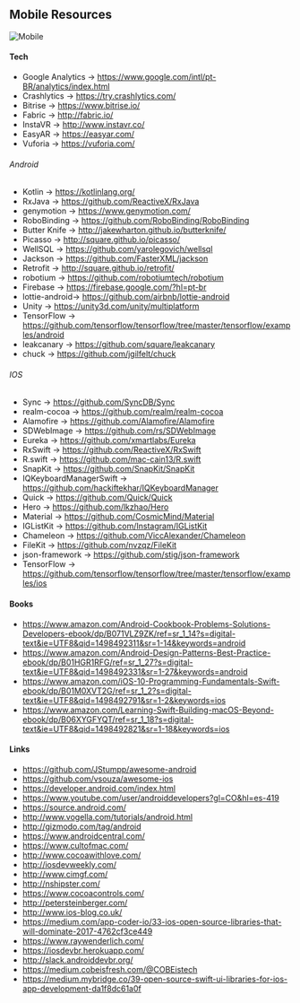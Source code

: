 ## Mobile Resources

![Mobile](http://d1vqbpto5tbbz0.cloudfront.net/blog/wp-content/uploads/2015/01/21180000/iOS-and-Android.jpg)

#### Tech

* Google Analytics -> https://www.google.com/intl/pt-BR/analytics/index.html
* Crashlytics -> https://try.crashlytics.com/
* Bitrise -> https://www.bitrise.io/
* Fabric -> http://fabric.io/
* InstaVR -> http://www.instavr.co/
* EasyAR -> https://easyar.com/
* Vuforia -> https://vuforia.com/

###### Android

* Kotlin -> https://kotlinlang.org/
* RxJava -> https://github.com/ReactiveX/RxJava
* genymotion -> https://www.genymotion.com/
* RoboBinding -> https://github.com/RoboBinding/RoboBinding
* Butter Knife -> http://jakewharton.github.io/butterknife/
* Picasso -> http://square.github.io/picasso/
* WellSQL -> https://github.com/yarolegovich/wellsql
* Jackson -> https://github.com/FasterXML/jackson
* Retrofit -> http://square.github.io/retrofit/
* robotium -> https://github.com/robotiumtech/robotium
* Firebase -> https://firebase.google.com/?hl=pt-br
* lottie-android-> https://github.com/airbnb/lottie-android
* Unity -> https://unity3d.com/unity/multiplatform
* TensorFlow -> https://github.com/tensorflow/tensorflow/tree/master/tensorflow/examples/android
* leakcanary -> https://github.com/square/leakcanary
* chuck -> https://github.com/jgilfelt/chuck

###### IOS

* Sync -> https://github.com/SyncDB/Sync
* realm-cocoa -> https://github.com/realm/realm-cocoa
* Alamofire -> https://github.com/Alamofire/Alamofire
* SDWebImage -> https://github.com/rs/SDWebImage
* Eureka -> https://github.com/xmartlabs/Eureka
* RxSwift -> https://github.com/ReactiveX/RxSwift
* R.swift -> https://github.com/mac-cain13/R.swift
* SnapKit -> https://github.com/SnapKit/SnapKit
* IQKeyboardManagerSwift -> https://github.com/hackiftekhar/IQKeyboardManager
* Quick -> https://github.com/Quick/Quick
* Hero -> https://github.com/lkzhao/Hero
* Material -> https://github.com/CosmicMind/Material
* IGListKit -> https://github.com/Instagram/IGListKit
* Chameleon -> https://github.com/ViccAlexander/Chameleon
* FileKit -> https://github.com/nvzqz/FileKit
* json-framework -> https://github.com/stig/json-framework
* TensorFlow -> https://github.com/tensorflow/tensorflow/tree/master/tensorflow/examples/ios

#### Books

* https://www.amazon.com/Android-Cookbook-Problems-Solutions-Developers-ebook/dp/B071VLZ9ZK/ref=sr_1_14?s=digital-text&ie=UTF8&qid=1498492311&sr=1-14&keywords=android
* https://www.amazon.com/Android-Design-Patterns-Best-Practice-ebook/dp/B01HGR1RFG/ref=sr_1_27?s=digital-text&ie=UTF8&qid=1498492331&sr=1-27&keywords=android
* https://www.amazon.com/iOS-10-Programming-Fundamentals-Swift-ebook/dp/B01M0XVT2G/ref=sr_1_2?s=digital-text&ie=UTF8&qid=1498492791&sr=1-2&keywords=ios
* https://www.amazon.com/Learning-Swift-Building-macOS-Beyond-ebook/dp/B06XYGFYQT/ref=sr_1_18?s=digital-text&ie=UTF8&qid=1498492821&sr=1-18&keywords=ios

#### Links

* https://github.com/JStumpp/awesome-android
* https://github.com/vsouza/awesome-ios
* https://developer.android.com/index.html
* https://www.youtube.com/user/androiddevelopers?gl=CO&hl=es-419
* https://source.android.com/
* http://www.vogella.com/tutorials/android.html
* http://gizmodo.com/tag/android
* https://www.androidcentral.com/
* https://www.cultofmac.com/
* http://www.cocoawithlove.com/
* http://iosdevweekly.com/
* http://www.cimgf.com/
* http://nshipster.com/
* https://www.cocoacontrols.com/
* http://petersteinberger.com/
* http://www.ios-blog.co.uk/
* https://medium.com/app-coder-io/33-ios-open-source-libraries-that-will-dominate-2017-4762cf3ce449
* https://www.raywenderlich.com/
* https://iosdevbr.herokuapp.com/
* http://slack.androiddevbr.org/
* https://medium.cobeisfresh.com/@COBEistech
* https://medium.mybridge.co/39-open-source-swift-ui-libraries-for-ios-app-development-da1f8dc61a0f
